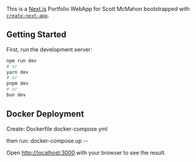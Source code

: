 This is a [Next.js](https://nextjs.org/) Portfolio WebApp for Scott McMahon bootstrapped with [`create-next-app`](https://github.com/vercel/next.js/tree/canary/packages/create-next-app).

## Getting Started

First, run the development server:

```bash
npm run dev
# or
yarn dev
# or
pnpm dev
# or
bun dev
```

## Docker Deployment

Create:
Dockerfile
docker-compose.yml

then run:
docker-compose up --

Open [http://localhost:3000](http://localhost:3000) with your browser to see the result.